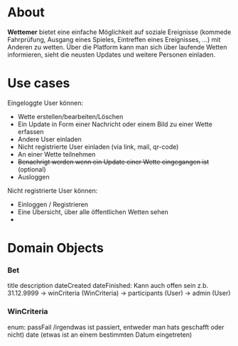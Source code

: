 # About
**Wettemer** bietet eine einfache Möglichkeit auf soziale Ereignisse (kommede Fahrprüfung, Ausgang eines Spieles, Eintreffen eines Ereignisses, ...) mit Anderen zu wetten. Über die Platform kann man sich über laufende Wetten informieren, sieht die neusten Updates und weitere Personen einladen.

# Use cases
Eingeloggte User können:  
- Wette erstellen/bearbeiten/Löschen
- Ein Update in Form einer Nachricht oder einem Bild zu einer Wette erfassen
- Andere User einladen
- Nicht registrierte User einladen (via link, mail, qr-code)
- An einer Wette teilnehmen
- ~~Benachrigt werden wenn ein Update einer Wette eingegangen ist~~ (optional)
- Ausloggen

Nicht registrierte User können:
- Einloggen / Registrieren
- Eine Übersicht, über alle öffentlichen Wetten sehen
- 

# Domain Objects
### Bet
title
description
dateCreated
dateFinished: Kann auch offen sein z.b. 31.12.9999
-> winCriteria (WinCriteria)
-> participants (User)
-> admin (User)

### WinCriteria
enum:
passFail /irgendwas ist passiert, entweder man hats geschafft oder nicht)
date (etwas ist an einem bestimmten Datum eingetreten)
